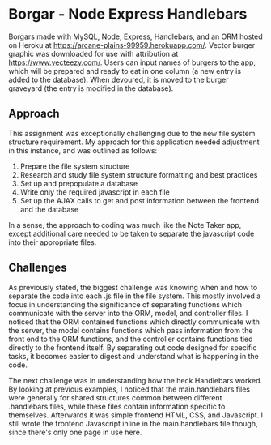 # Borgar - Node Express Handlebars
Borgars made with MySQL, Node, Express, Handlebars, and an ORM hosted on Heroku at https://arcane-plains-99959.herokuapp.com/. Vector burger graphic was downloaded for use with attribution at https://www.vecteezy.com/. Users can input names of burgers to the app, which will be prepared and ready to eat in one column (a new entry is added to the database). When devoured, it is moved to the burger graveyard (the entry is modified in the database).

## Approach
This assignment was exceptionally challenging due to the new file system structure requirement. My approach for this application needed adjustment in this instance, and was outlined as follows:
1. Prepare the file system structure
2. Research and study file system structure formatting and best practices
3. Set up and prepopulate a database
4. Write only the required javascript in each file
5. Set up the AJAX calls to get and post information between the frontend and the database

In a sense, the approach to coding was much like the Note Taker app, except additional care needed to be taken to separate the javascript code into their appropriate files.

## Challenges
As previously stated, the biggest challenge was knowing when and how to separate the code into each .js file in the file system. This mostly involved a focus in understanding the significance of separating functions which communicate with the server into the ORM, model, and controller files. I noticed that the ORM contained functions which directly communicate with the server, the model contains functions which pass information from the front end to the ORM functions, and the controller contains functions tied directly to the frontend itself. By separating out code designed for specific tasks, it becomes easier to digest and understand what is happening in the code.

The next challenge was in understanding how the heck Handlebars worked. By looking at previous examples, I noticed that the main.handlebars files were generally for shared structures common between different .handlebars files, while these files contain information specific to themselves. Afterwards it was simple frontend HTML, CSS, and Javascript. I still wrote the frontend Javascript inline in the main.handlebars file though, since there's only one page in use here.